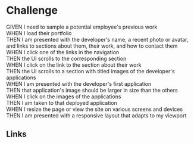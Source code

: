 # Challenge

GIVEN I need to sample a potential employee's previous work <br>
WHEN I load their portfolio <br>
THEN I am presented with the developer's name, a recent photo or avatar, and links to sections about them, their work, and how to contact them <br>
WHEN I click one of the links in the navigation <br>
THEN the UI scrolls to the corresponding section <br>
WHEN I click on the link to the section about their work <br>
THEN the UI scrolls to a section with titled images of the developer's applications <br>
WHEN I am presented with the developer's first application <br>
THEN that application's image should be larger in size than the others <br>
WHEN I click on the images of the applications <br>
THEN I am taken to that deployed application <br>
WHEN I resize the page or view the site on various screens and devices <br>
THEN I am presented with a responsive layout that adapts to my viewport <br>

## Links

